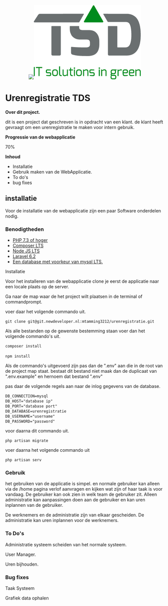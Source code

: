 <p align="center"><img src="https://res.cloudinary.com/dtfbvvkyp/image/upload/v1566331377/laravel-logolockup-cmyk-red.svg" width="400"><img src="public/images/logo-tsd.png"></p>

<h1>Urenregistratie TDS</h1>

**Over dit project.**
<p>dit is een project dat geschreven is in opdracht van een klant. de klant heeft gevraagt om een urenregistratie te maken voor intern gebruik.</p>

**<p>Progressie van de webapplicatie</p>**
<p>70%</p>

**Inhoud**
<ul>
    <li>Installatie</li>
    <li>Gebruik maken van de WebApplicatie.</li>
    <li>To do's</li>
    <li>bug fixes</li>
</ul>

<h2>installatie</h2>

<p>Voor de installatie van de webapplicatie zijn een paar Software onderdelen nodig.</p>

<h3>Benodigtheden</h3>
<ul>
    <li><a href="https://www.php.net/">PHP 7.3 of hoger</a></li>
    <li><a href="https://getcomposer.org/">Composer LTS</a></li>
    <li><a href="https://nodejs.org/en/">Node JS LTS</a></li>
    <li><a href="https://www.laravel.com/">Laravel 6.2</a></li>
    <li><a href="https://www.mysql.com/">Een database met voorkeur van mysql LTS.</a></li>
</ul>
<p>Installatie</p>
<p>Voor het installeren van de webapplicatie clone je eerst de applicatie naar een locale plaats op de server.</p>
<p>Ga naar de map waar de het project wilt plaatsen in de terminal of commandprompt.</p>
<p>voer daar het volgende commando uit.</p>

    git clone git@git.newdeveloper.nl:mtamming3212/urenregistratie.git
<p>Als alle bestanden op de gewenste bestemming staan voer dan het volgende commando's uit.</p> 
    
    composer install
    
    npm install
    
 <p>Als de commando's uitgevoerd zijn pas dan de ".env" aan die in de root van de project map staat. bestaat dit bestand niet maak dan de duplicaat van ".env.example" en hernoem dat bestand ".env"</p>
 <p>pas daar de volgende regels aan naar de inlog gegevens van de database.</p>
    
    DB_CONNECTION=mysql
    DB_HOST="database ip"
    DB_PORT="database port"
    DB_DATABASE=urenregistratie
    DB_USERNAME="username"
    DB_PASSWORD="password"
 
 <p>voor daarna dit commando uit.</p>
 
    php artisan migrate
    
 <p>voer daarna het volgende commando uit</p>
 
    php artisan serv
    
 
<h3>Gebruik</h3>

<p>
het gebruiken van de applicatie is simpel. 
en normale gebruiker kan alleen via de /home pagina verlof aanvragen en kijken wat zijn of haar taak is voor vandaag. 
De gebruiker kan ook zien in welk team de gebruiker zit. Alleen administratie kan aanpassingen doen aan de gebruiker en kan uren inplannen van de gebruiker.
</p>

<p>De werknemers en de administratie zijn van elkaar gescheiden. De administratie kan uren inplannen voor de werknemers.</p>

<h3>To Do's</h3>

<p>Administratie systeem scheiden van het normale systeem.</p>
<p>User Manager.</p>
<p>Uren bijhouden.</p>

<h3>Bug fixes</h3>

<p>Taak Systeem</p>
<p>Grafiek data ophalen</p>
